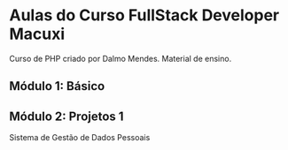 # Aulas do Curso FullStack Developer Macuxi
Curso de PHP criado por Dalmo Mendes. Material de ensino.
<h2>Módulo 1: Básico</h2>
<h2>Módulo 2: Projetos 1 </h2>
<p>Sistema de Gestão de Dados Pessoais</p>
